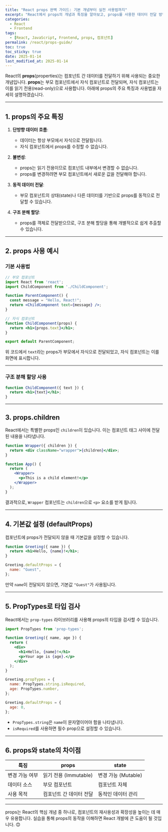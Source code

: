 ```yaml
---
title: "React props 완벽 가이드: 기본 개념부터 실전 사용법까지"
excerpt: "React에서 props의 개념과 특징을 알아보고, props를 사용한 데이터 전달 방법과 코드 예제를 통해 이를 실전에서 활용하는 방법을 배워봅니다."
categories:
  - React
  - Frontend
tags:
  - [React, JavaScript, Frontend, props, 컴포넌트]
permalink: /react/props-guide/
toc: true
toc_sticky: true
date: 2025-01-14
last_modified_at: 2025-01-14
---
```


React의 **props**(properties)는 컴포넌트 간 데이터를 전달하기 위해 사용되는 중요한 개념입니다. **props**는 부모 컴포넌트에서 자식 컴포넌트로 전달되며, 자식 컴포넌트는 이를 읽기 전용(read-only)으로 사용합니다. 아래에 props의 주요 특징과 사용법을 자세히 설명하겠습니다.

---

## 1. **props의 주요 특징**

1. **단방향 데이터 흐름**:
   - 데이터는 항상 부모에서 자식으로 전달됩니다.
   - 자식 컴포넌트에서 props를 수정할 수 없습니다.

2. **불변성**:
   - props는 읽기 전용이므로 컴포넌트 내부에서 변경할 수 없습니다.
   - props를 변경하려면 부모 컴포넌트에서 새로운 값을 전달해야 합니다.

3. **동적 데이터 전달**:
   - 부모 컴포넌트의 상태(state)나 다른 데이터를 기반으로 props를 동적으로 전달할 수 있습니다.

4. **구조 분해 할당**:
   - props를 객체로 전달받으므로, 구조 분해 할당을 통해 개별적으로 쉽게 추출할 수 있습니다.

---

## 2. **props 사용 예시**

### 기본 사용법
```jsx
// 부모 컴포넌트
import React from 'react';
import ChildComponent from './ChildComponent';

function ParentComponent() {
  const message = "Hello, React!";
  return <ChildComponent text={message} />;
}

// 자식 컴포넌트
function ChildComponent(props) {
  return <h1>{props.text}</h1>;
}

export default ParentComponent;
```
위 코드에서 `text`라는 props가 부모에서 자식으로 전달되었고, 자식 컴포넌트는 이를 화면에 표시합니다.

---

### 구조 분해 할당 사용
```jsx
function ChildComponent({ text }) {
  return <h1>{text}</h1>;
}
```

---

## 3. **props.children**

React에서는 특별한 props인 `children`이 있습니다. 이는 컴포넌트 태그 사이에 전달된 내용을 나타냅니다.

```jsx
function Wrapper({ children }) {
  return <div className="wrapper">{children}</div>;
}

function App() {
  return (
    <Wrapper>
      <p>This is a child element!</p>
    </Wrapper>
  );
}
```

결과적으로, `Wrapper` 컴포넌트는 `children`으로 `<p>` 요소를 받게 됩니다.

---

## 4. **기본값 설정 (defaultProps)**

컴포넌트에 props가 전달되지 않을 때 기본값을 설정할 수 있습니다.

```jsx
function Greeting({ name }) {
  return <h1>Hello, {name}!</h1>;
}

Greeting.defaultProps = {
  name: "Guest",
};
```
만약 `name`이 전달되지 않으면, 기본값 `"Guest"`가 사용됩니다.

---

## 5. **PropTypes로 타입 검사**

React에서는 `prop-types` 라이브러리를 사용해 props의 타입을 검사할 수 있습니다.

```jsx
import PropTypes from 'prop-types';

function Greeting({ name, age }) {
  return (
    <div>
      <h1>Hello, {name}!</h1>
      <p>Your age is {age}.</p>
    </div>
  );
}

Greeting.propTypes = {
  name: PropTypes.string.isRequired,
  age: PropTypes.number,
};

Greeting.defaultProps = {
  age: 0,
};
```

- `PropTypes.string`은 `name`이 문자열이어야 함을 나타냅니다.
- `isRequired`를 사용하면 필수 prop으로 설정할 수 있습니다.

---

## 6. **props와 state의 차이점**

| 특징         | props                         | state                      |
|--------------|-------------------------------|----------------------------|
| 변경 가능 여부 | 읽기 전용 (Immutable)          | 변경 가능 (Mutable)         |
| 데이터 소스    | 부모 컴포넌트                 | 컴포넌트 자체               |
| 사용 목적      | 컴포넌트 간 데이터 전달         | 동적인 데이터 관리           |

---

props는 React의 핵심 개념 중 하나로, 컴포넌트의 재사용성과 확장성을 높이는 데 매우 유용합니다. 실습을 통해 props의 동작을 이해하면 React 개발에 큰 도움이 될 것입니다. 😊

